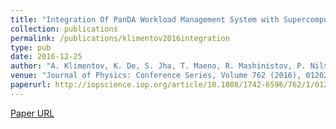 ```yaml
---
title: "Integration Of PanDA Workload Management System with Supercomputers for ATLAS and Data-Intensive Sciences"
collection: publications
permalink: /publications/klimentov2016integration
type: pub
date: 2016-12-25
author: "A. Klimentov, K. De, S. Jha, T. Maeno, R. Mashinistov, P. Nilsson,  A. Novikov, D. Oleynik, S. Panitkin, A.Poyda, K.F.Read, E. Ryabinkin, A. Teslyuk, J.C. Wells and T. Wenaus"
venue: "Journal of Physics: Conference Series, Volume 762 (2016), 012021, 17th International Workshop on Advanced Computing and Analysis Techniques in Physics Research (ACAT 2016, Valparaiso, Chile, 20160118, 20160122)"
paperurl: http://iopscience.iop.org/article/10.1088/1742-6596/762/1/012021/pdf
---
```

[Paper URL](http://iopscience.iop.org/article/10.1088/1742-6596/762/1/012021/pdf)
